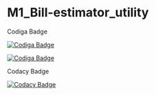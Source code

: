 # M1_Bill-estimator_utility


Codiga Badge 

[![Codiga Badge](https://api.codiga.io/project/31268/score/svg)](https://app.codiga.io/public/project/31268/M1_Bill-estimator_utility/dashboard)


[![Codiga Badge](https://api.codiga.io/project/31268/status/svg)](https://app.codiga.io/public/project/31268/M1_Bill-estimator_utility/dashboard)

Codacy Badge

[![Codacy Badge](https://app.codacy.com/project/badge/Grade/0ba7fa87d4d649768113231bd4784968)](https://www.codacy.com/gh/chaitalirokhade/M1_Bill-estimator_utility/dashboard?utm_source=github.com&amp;utm_medium=referral&amp;utm_content=chaitalirokhade/M1_Bill-estimator_utility&amp;utm_campaign=Badge_Grade)
